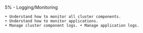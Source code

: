 5% - Logging/Monitoring
```
• Understand how to monitor all cluster components.
• Understand how to monitor applications.
• Manage cluster component logs. • Manage application logs.
```